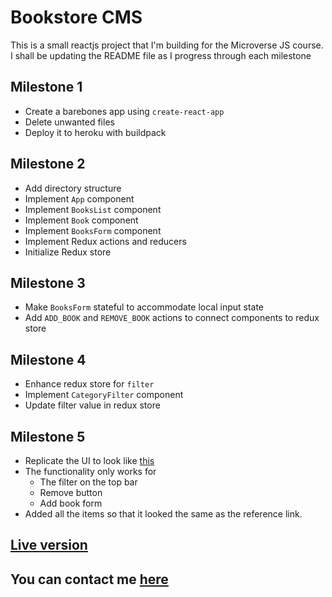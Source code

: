 # Bookstore CMS

This is a small reactjs project that I'm building for the Microverse JS course. I shall be updating the README file as I progress through each milestone

## Milestone 1

- Create a barebones app using `create-react-app`
- Delete unwanted files
- Deploy it to heroku with buildpack

## Milestone 2

- Add directory structure
- Implement `App` component
- Implement `BooksList` component
- Implement `Book` component
- Implement `BooksForm` component
- Implement Redux actions and reducers
- Initialize Redux store

## Milestone 3

- Make `BooksForm` stateful to accommodate local input state
- Add `ADD_BOOK` and `REMOVE_BOOK` actions to connect components to redux store

## Milestone 4

- Enhance redux store for `filter`
- Implement `CategoryFilter` component
- Update filter value in redux store

## Milestone 5

- Replicate the UI to look like [this](https://app.zeplin.io/project/5b35a9e13227086040f8eb75/screen/5b695e29bb8c844f118f9378)
- The functionality only works for
  - The filter on the top bar
  - Remove button
  - Add book form
- Added all the items so that it looked the same as the reference link.

## [Live version](https://micro-bookstore.herokuapp.com/)

## You can contact me [here](shivamkaushikofficial@gmail.com)
